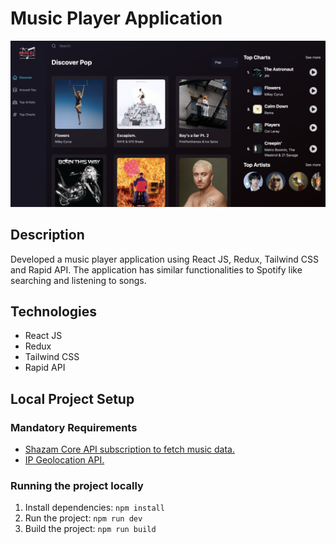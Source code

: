 # Music Player Application

![application view](./assets/app-overview.png)

## Description
Developed a music player application using React JS, Redux, Tailwind CSS and Rapid API.
The application has similar functionalities to Spotify like searching and listening to songs.

## Technologies
* React JS
* Redux
* Tailwind CSS
* Rapid API

## Local Project Setup

### Mandatory Requirements
- [Shazam Core API subscription to fetch music data.](https://rapidapi.com/tipsters/api/shazam-core)
- [IP Geolocation API.](https://geo.ipify.org/)

### Running the project locally
1. Install dependencies: `npm install`
2. Run the project: `npm run dev`
3. Build the project: `npm run build`





